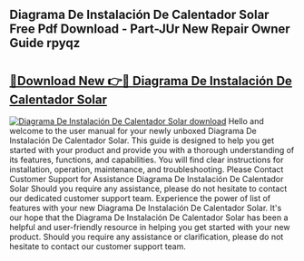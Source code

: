 ## Diagrama De Instalación De Calentador Solar Free Pdf Download - Part-JUr New Repair Owner Guide rpyqz

# <h2><a href="http://dfrj8a.blite.top/?on=Diagrama+De+Instalaci%c3%b3n+De+Calentador+Solar">🔗Download New 👉🔴 Diagrama De Instalación De Calentador Solar</a></h2>

[![Diagrama De Instalación De Calentador Solar download](https://i.imgur.com/lujVjoI.png)](http://dfrj8a.blite.top/?on=Diagrama+De+Instalaci%c3%b3n+De+Calentador+Solar)
Hello and welcome to the user manual for your newly unboxed Diagrama De Instalación De Calentador Solar. This guide is designed to help you get started with your product and provide you with a thorough understanding of its features, functions, and capabilities. You will find clear instructions for installation, operation, maintenance, and troubleshooting. Please Contact Customer Support for Assistance Diagrama De Instalación De Calentador Solar Should you require any assistance, please do not hesitate to contact our dedicated customer support team. Experience the power of list of features with your new Diagrama De Instalación De Calentador Solar. It's our hope that the Diagrama De Instalación De Calentador Solar has been a helpful and user-friendly resource in helping you get started with your new product. Should you require any assistance or clarification, please do not hesitate to contact our customer support team.
